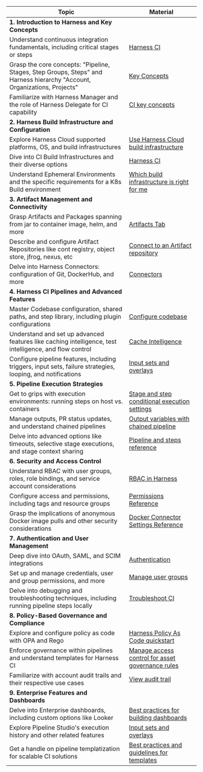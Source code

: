 

| Topic | Material |
| -------------------------------------------------------------------------------------------------------------------------------------- | ------------------------|
| **1. Introduction to Harness and Key Concepts** ||
| Understand continuous integration fundamentals, including critical stages or steps | [Harness CI](/docs/continuous-integration/get-started/key-concepts) |
|Grasp the core concepts: "Pipeline, Stages, Step Groups, Steps" and Harness hierarchy "Account, Organizations, Projects" | [Key Concepts](/docs/get-started/key-concepts/) |
| Familiarize with Harness Manager and the role of Harness Delegate for CI capability | [CI key concepts](/docs/continuous-integration/get-started/key-concepts) |
| **2. Harness Build Infrastructure and Configuration** ||
| Explore Harness Cloud supported platforms, OS, and build infrastructures | [Use Harness Cloud build infrastructure](/docs/continuous-integration/use-ci/set-up-build-infrastructure/use-harness-cloud-build-infrastructure/) |
| Dive into CI Build Infrastructures and their diverse options | [Harness CI](/docs/continuous-integration/use-ci/set-up-build-infrastructure/which-build-infrastructure-is-right-for-me) |
| Understand Ephemeral Environments and the specific requirements for a K8s Build environment | [Which build infrastructure is right for me](/docs/continuous-integration/use-ci/set-up-build-infrastructure/which-build-infrastructure-is-right-for-me/) |
| **3. Artifact Management and Connectivity** ||
| Grasp Artifacts and Packages spanning from jar to container image, helm, and more | [Artifacts Tab](/docs/continuous-integration/use-ci/build-and-upload-artifacts/artifacts-tab) |
| Describe and configure Artifact Repositories like cont registry, object store, jfrog, nexus, etc | [Connect to an Artifact repository](/docs/platform/connectors/artifact-repositories/connect-to-an-artifact-repo/) |
| Delve into Harness Connectors: configuration of Git, DockerHub, and more | [Connectors](/docs/category/connectors) |
| **4. Harness CI Pipelines and Advanced Features** ||
| Master Codebase configuration, shared paths, and step library, including plugin configurations | [Configure codebase](/docs/continuous-integration/use-ci/codebase-configuration/create-and-configure-a-codebase) |
| Understand and set up advanced features like caching intelligence, test intelligence, and flow control | [Cache Intelligence](/docs/continuous-integration/use-ci/caching-ci-data/cache-intelligence/) |
| Configure pipeline features, including triggers, input sets, failure strategies, looping, and notifications | [Input sets and overlays](/docs/platform/pipelines/input-sets) |
| **5. Pipeline Execution Strategies** ||
| Get to grips with execution environments: running steps on host vs. containers | [Stage and step conditional execution settings](/docs/continuous-delivery/x-platform-cd-features/executions/step-and-stage-conditional-execution-settings/) |
| Manage outputs, PR status updates, and understand chained pipelines | [Output variables with chained pipeline](https://developer.harness.io/kb/continuous-delivery/articles/chained-pipeline-output-variables/) |
| Delve into advanced options like timeouts, selective stage executions, and stage context sharing | [Pipeline and steps reference](/docs/category/pipeline-and-steps-reference) |
| **6. Security and Access Control** ||
| Understand RBAC with user groups, roles, role bindings, and service account considerations | [RBAC in Harness](/docs/platform/role-based-access-control/rbac-in-harness) |
| Configure access and permissions, including tags and resource groups | [Permissions Reference](/docs/platform/role-based-access-control/permissions-reference) |
| Grasp the implications of anonymous Docker image pulls and other security considerations | [Docker Connector Settings Reference](/docs/platform/connectors/cloud-providers/ref-cloud-providers/docker-registry-connector-settings-reference/) |
| **7. Authentication and User Management** ||
| Deep dive into OAuth, SAML, and SCIM integrations | [Authentication](/docs/category/authentication) |
| Set up and manage credentials, user and group permissions, and more | [Manage user groups](/docs/platform/role-based-access-control/add-user-groups) |
| Delve into debugging and troubleshooting techniques, including running pipeline steps locally | [Troubleshoot CI](/docs/category/troubleshoot-ci) |
| **8. Policy-Based Governance and Compliance** ||
| Explore and configure policy as code with OPA and Rego | [Harness Policy As Code quickstart](https://developer.harness.io/docs/platform/governance/policy-as-code/harness-governance-quickstart) |
| Enforce governance within pipelines and understand templates for Harness CI | [Manage access control for asset governance rules](https://developer.harness.io/docs/cloud-cost-management/getting-started-ccm/access-control/rbac-asset-gov/) |
| Familiarize with account audit trails and their respective use cases | [View audit trail](https://developer.harness.io/docs/platform/governance/audit-trail/) |
| **9. Enterprise Features and Dashboards** ||
| Delve into Enterprise dashboards, including custom options like Looker | [Best practices for building dashboards](/docs/platform/dashboards/dashboard-best-practices/) |
| Explore Pipeline Studio's execution history and other related features | [Input sets and overlays](/docs/platform/pipelines/input-sets) |
| Get a handle on pipeline templatization for scalable CI solutions | [Best practices and guidelines for templates](/docs/platform/templates/templates-best-practices/) |

